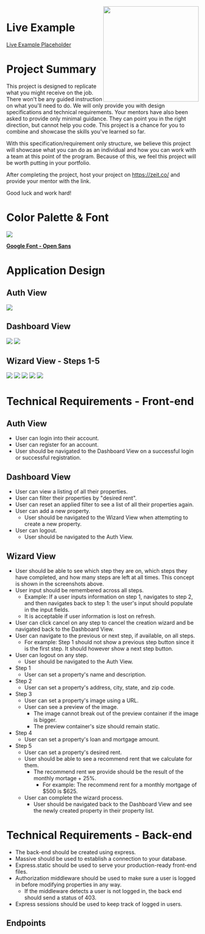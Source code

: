 <img src="https://devmounta.in/img/logowhiteblue.png" width="250" align="right">

# Live Example

<a href="#">Live Example Placeholder</a>

# Project Summary

This project is designed to replicate what you might receive on the job. There won't be any guided instruction on what you'll need to do. We will only provide you with design specifications and technical requirements. Your mentors have also been asked to provide only minimal guidance. They can point you in the right direction, but cannot help you code. This project is a chance for you to combine and showcase the skills you've learned so far.

With this specification/requirement only structure, we believe this project will showcase what you can do as an individual and how you can work with a team at this point of the program. Because of this, we feel this project will be worth putting in your portfolio.

After completing the project, host your project on https://zeit.co/ and provide your mentor with the link.

Good luck and work hard!

# Color Palette & Font

<img src="https://github.com/DevMountain/simulation-2/blob/master/assets/colors.png" />

<b><a href="https://fonts.google.com/specimen/Open+Sans?selection.family=Open+Sans">Google Font - Open Sans</a></b>

# Application Design

## Auth View

<img src="https://github.com/DevMountain/simulation-2/blob/master/views/auth.png" />

## Dashboard View

<img src="https://github.com/DevMountain/simulation-2/blob/master/views/dashboard.png" />

<img src="https://github.com/DevMountain/simulation-2/blob/master/views/filter.png" />

## Wizard View - Steps 1-5

<img src="https://github.com/DevMountain/simulation-2/blob/master/views/wizard1.png" />

<img src="https://github.com/DevMountain/simulation-2/blob/master/views/wizard2.png" />

<img src="https://github.com/DevMountain/simulation-2/blob/master/views/wizard3.png" />

<img src="https://github.com/DevMountain/simulation-2/blob/master/views/wizard4.png" />

<img src="https://github.com/DevMountain/simulation-2/blob/master/views/wizard5.png" />

# Technical Requirements - Front-end

## Auth View

* User can login into their account.
* User can register for an account.
* User should be navigated to the Dashboard View on a successful login or successful registration.

## Dashboard View

* User can view a listing of all their properties. 
* User can filter their properties by "desired rent".
* User can reset an applied filter to see a list of all their properties again.
* User can add a new property.
  * User should be navigated to the Wizard View when attempting to create a new property.
* User can logout.
  * User should be navigated to the Auth View.

## Wizard View

* User should be able to see which step they are on, which steps they have completed, and how many steps are left at all times. This concept is shown in the screenshots above. 
* User input should be remembered across all steps. 
  * Example: If a user inputs information on step 1, navigates to step 2, and then navigates back to step 1: the user's input should populate in the input fields.
  * It is acceptable if user information is lost on refresh.
* User can click cancel on any step to cancel the creation wizard and be navigated back to the Dashboard View.
* User can navigate to the previous or next step, if available, on all steps.
  * For example: Step 1 should not show a previous step button since it is the first step. It should however show a next step button.
* User can logout on any step.
  * User should be navigated to the Auth View.
* Step 1
  * User can set a property's name and description.
* Step 2
  * User can set a property's address, city, state, and zip code.
* Step 3
  * User can set a property's image using a URL.
  * User can see a preview of the image.
    * The image cannot break out of the preview container if the image is bigger.
    * The preview container's size should remain static.
* Step 4
  * User can set a property's loan and mortgage amount.
* Step 5
  * User can set a property's desired rent.
  * User should be able to see a recommend rent that we calculate for them.
    * The recommend rent we provide should be the result of the monthly mortage + 25%.
      * For example: The recommend rent for a monthly mortgage of $500 is $625.
  * User can complete the wizard process.
    * User should be navigated back to the Dashboard View and see the newly created property in their property list.

# Technical Requirements - Back-end

* The back-end should be created using express.
* Massive should be used to establish a connection to your database.
* Express.static should be used to serve your production-ready front-end files.
* Authorization middleware should be used to make sure a user is logged in before modifying properties in any way.
  * If the middleware detects a user is not logged in, the back end should send a status of 403.
* Express sessions should be used to keep track of logged in users.

## Endpoints

